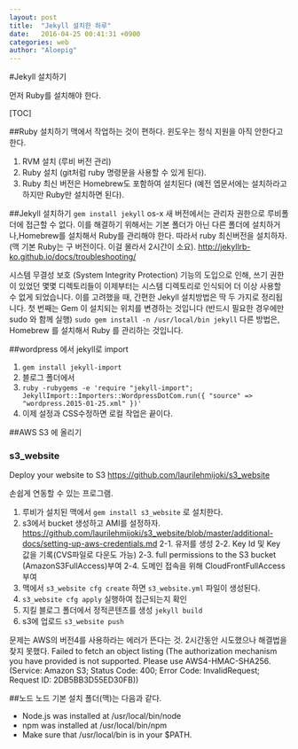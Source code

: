 ```yaml
---
layout: post
title:  "Jekyll 설치한 하루"
date:   2016-04-25 00:41:31 +0900
categories: web
author: "Aloepig"
---
```

#Jekyll 설치하기

먼저 Ruby를 설치해야 한다.

[TOC]

##Ruby 설치하기
맥에서 작업하는 것이 편하다. 윈도우는 정식 지원을 아직 안한다고 한다.
1. RVM 설치 (루비 버전 관리)
2. Ruby 설치 (git처럼 ruby 명령문을 사용할 수 있게 된다).
3. Ruby 최신 버전은 Homebrew도 포함하여 설치된다 (예전 엡문서에는 설치하라고 하지만 Ruby만 설치하면 된다).

##Jekyll 설치하기
`gem install jekyll`
os-x 새 버전에서는 관리자 권한으로 루비폴더에 접근할 수 없다.
이를 해결하기 위해서는 기본 폴더가 아닌 다른 폴더에 설치하거나,Homebrew를 설치해서 Ruby를 관리해야 한다. 따라서 ruby 최신버전을 설치하자.
(맥 기본 Ruby는 구 버전이다. 이걸 몰라서 2시간이 소요).
http://jekyllrb-ko.github.io/docs/troubleshooting/

시스템 무결성 보호 (System Integrity Protection) 기능의 도입으로 인해, 쓰기 권한이 있었던 몇몇 디렉토리들이 이제부터는 시스템 디렉토리로 인식되어 더 이상 사용할 수 없게 되었습니다. 이를 고려했을 때, 간편한 Jekyll 설치방법은 딱 두 가지로 정리됩니다. 첫 번째는 Gem 이 설치되는 위치를 변경하는 것입니다 (반드시 필요한 경우에만 sudo 와 함께 실행)
`sudo gem install -n /usr/local/bin jekyll`
다른 방법은, Homebrew 를 설치해서 Ruby 를 관리하는 것입니다.

##wordpress 에서 jekyll로 import
1. `gem install jekyll-import`
2. 블로그 폴더에서
3. `ruby -rubygems -e 'require "jekyll-import"; JekyllImport::Importers::WordpressDotCom.run({ "source" => "wordpress.2015-01-25.xml" })'`
4. 이제 설정과 CSS수정하면 로컬 작업은 끝이다.

##AWS S3 에 올리기
### s3_website
Deploy your website to S3
https://github.com/laurilehmijoki/s3_website

손쉽게 연동할 수 있는 프로그램.

1. 루비가 설치된 맥에서 `gem install s3_website` 로 설치한다.
2. s3에서 bucket 생성하고 AMI를 설정하자.
https://github.com/laurilehmijoki/s3_website/blob/master/additional-docs/setting-up-aws-credentials.md
2-1. 유저를 생성
2-2. Key Id 및 Key 값을 기록(CVS파일로 다운도 가능)
2-3. full permissions to the S3 bucket (AmazonS3FullAccess)부여
2-4. 도메인 접속을 위해 CloudFrontFullAccess 부여
3. 맥에서 `s3_website cfg create` 하면 `s3_website.yml` 파일이 생성된다.
4. `s3_website cfg apply` 실행하여 접근되는지 확인
5. 지킬 블로그 폴더에서 정적콘텐츠를 생성 `jekyll build` 
6. s3에 업로드 `s3_website push`

문제는 AWS의 버전4를 사용하라는 에러가 뜬다는 것. 2시간동안 시도했으나 해결법을 찾지 못했다.
Failed to fetch an object listing (The authorization mechanism you have provided is not supported. Please use AWS4-HMAC-SHA256. (Service: Amazon S3; Status Code: 400; Error Code: InvalidRequest; Request ID: 2DB5BB3D55ED30FB))

##노드
노드 기본 설치 폴더(맥)는 다음과 같다.
- Node.js was installed at
 /usr/local/bin/node
- npm was installed at
  /usr/local/bin/npm
- Make sure that /usr/local/bin is in your $PATH.
